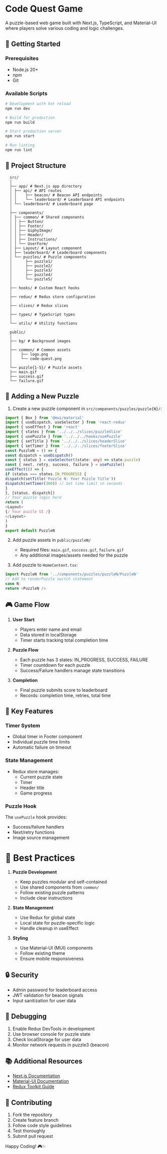 # Code Quest Game

A puzzle-based web game built with Next.js, TypeScript, and Material-UI where players solve various coding and logic challenges.

## 🚀 Getting Started

### Prerequisites
- Node.js 20+ 
- npm
- Git

### Available Scripts
```bash
# Development with hot reload
npm run dev

# Build for production
npm run build

# Start production server
npm run start

# Run linting
npm run lint
```

## 📁 Project Structure

```
  src/
  │
  ├── app/ # Next.js app directory
  │ ├── api/ # API routes
  │ │    ├── beacon/ # Beacon API endpoints
  │ │    └── leaderboard/ # Leaderboard API endpoints
  │ └── leaderboard/ # Leaderboard page
  │
  ├── components/
  │ ├── common/ # Shared components
  │ │ ├── Button/
  │ │ ├── Footer/
  │ │ ├── GiphyImage/
  │ │ ├── Header/
  │ │ ├── Instructions/
  │ │ └── UserForm/
  │ ├── Layout/ # Layout component
  │ ├── leaderboard/ # Leaderboard components
  │ └── puzzles/ # Puzzle components
  │      ├── puzzle1/
  │      ├── puzzle2/
  │      ├── puzzle3/
  │      ├── puzzle4/
  │      └── puzzle5/
  │
  ├── hooks/ # Custom React hooks
  │
  ├── redux/ # Redux store configuration
  │
  ├── slices/ # Redux slices
  │
  ├── types/ # TypeScript types
  │
  └── utils/ # Utility functions

  public/
  │
  ├── bg/ # Background images
  │
  ├── common/ # Common assets
  │    ├── logo.png
  │    └── code-quest.png
  │
  └── puzzle{1-5}/ # Puzzle assets
  ├── main.gif
  ├── success.gif
  └── failure.gif
```

## 🧩 Adding a New Puzzle

1. Create a new puzzle component in `src/components/puzzles/puzzle{N}/`:
```typescript
import { Box } from '@mui/material'
import { useDispatch, useSelector } from 'react-redux'
import { useEffect } from 'react'
import { states } from '../../../slices/puzzleSlice'
import { usePuzzle } from '../../../hooks/usePuzzle'
import { setTitle } from '../../../slices/headerSlice'
import { setTimer } from '../../../slices/footerSlice'
const PuzzleN = () => {
const dispatch = useDispatch()
const { status } = useSelector((state: any) => state.puzzle)
const { next, retry, success, failure } = usePuzzle()
useEffect(() => {
if (status === states.IN_PROGRESS) {
dispatch(setTitle('Puzzle N: Your Puzzle Title'))
dispatch(setTimer(300)) // Set time limit in seconds
}
}, [status, dispatch])
// Your puzzle logic here
return (
<Layout>
{/ Your puzzle UI /}
</Layout>
)
}
export default PuzzleN
```

2. Add puzzle assets in `public/puzzleN/`
   - Required files: `main.gif`, `success.gif`, `failure.gif`
   - Any additional images/assets needed for the puzzle

3. Add puzzle to `HomeContent.tsx`:

```typescript
import PuzzleN from '../components/puzzles/puzzleN/PuzzleN'
// Add to renderPuzzle switch statement
case N:
return <PuzzleN />

```


## 🎮 Game Flow

1. **User Start**
   - Players enter name and email
   - Data stored in localStorage
   - Timer starts tracking total completion time

2. **Puzzle Flow**
   - Each puzzle has 3 states: IN_PROGRESS, SUCCESS, FAILURE
   - Timer countdown for each puzzle
   - Success/Failure handlers manage state transitions

3. **Completion**
   - Final puzzle submits score to leaderboard
   - Records: completion time, retries, total time

## 🔧 Key Features

### Timer System
- Global timer in Footer component
- Individual puzzle time limits
- Automatic failure on timeout

### State Management
- Redux store manages:
  - Current puzzle state
  - Timer
  - Header title
  - Game progress

### Puzzle Hook
The `usePuzzle` hook provides:
- Success/failure handlers
- Next/retry functions
- Image source management


# 📝 Best Practices

1. **Puzzle Development**
   - Keep puzzles modular and self-contained
   - Use shared components from `common/`
   - Follow existing puzzle patterns
   - Include clear instructions

2. **State Management**
   - Use Redux for global state
   - Local state for puzzle-specific logic
   - Handle cleanup in useEffect

3. **Styling**
   - Use Material-UI (MUI) components
   - Follow existing theme
   - Ensure mobile responsiveness

## 🔒 Security

- Admin password for leaderboard access
- JWT validation for beacon signals
- Input sanitization for user data

## 🐛 Debugging

1. Enable Redux DevTools in development
2. Use browser console for puzzle state
3. Check localStorage for user data
4. Monitor network requests in puzzle3 (beacon)

## 📚 Additional Resources

- [Next.js Documentation](https://nextjs.org/docs)
- [Material-UI Documentation](https://mui.com/)
- [Redux Toolkit Guide](https://redux-toolkit.js.org/)

## 🤝 Contributing

1. Fork the repository
2. Create feature branch
3. Follow code style guidelines
4. Test thoroughly
5. Submit pull request

Happy Coding! 🎮✨
